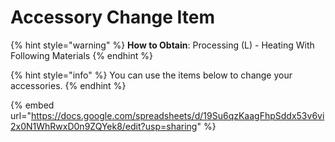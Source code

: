 # Accessory Change Item

{% hint style="warning" %}
**How to Obtain**: Processing (L) - Heating With Following Materials
{% endhint %}

{% hint style="info" %}
You can use the items below to change your accessories.
{% endhint %}

{% embed url="https://docs.google.com/spreadsheets/d/19Su6qzKaagFhpSddx53v6vi2x0N1WhRwxD0n9ZQYek8/edit?usp=sharing" %}

